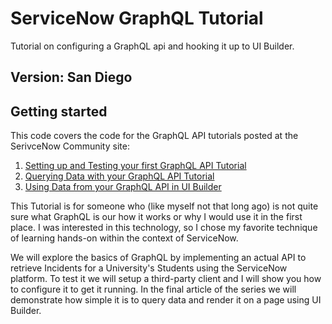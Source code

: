 # ServiceNow GraphQL Tutorial

Tutorial on configuring a GraphQL api and hooking it up to UI Builder.

## Version: San Diego

## Getting started

This code covers the code for the GraphQL API tutorials posted at the SerivceNow Community site:
1. [Setting up and Testing your first GraphQL API Tutorial](https://community.servicenow.com/community?id=community_article&sys_id=891d917adb344d10382a82630596193d)
2. [Querying Data with your GraphQL API Tutorial](https://community.servicenow.com/community?id=community_article&sys_id=014b8310db8d4510019ac22305961949)
3. [Using Data from your GraphQL API in UI Builder](https://community.servicenow.com/community?id=community_article&sys_id=3e86ca6b1ba05550cd3b33bc1d4bcb8e)

This Tutorial is for someone who (like myself not that long ago) is not quite sure what GraphQL is our how it works or why I would use it in the first place.  I was interested in this technology, so I chose my favorite technique of learning hands-on within the context of ServiceNow.

We will explore the basics of GraphQL by implementing an actual API to retrieve Incidents for a University's Students using the ServiceNow platform.  To test it we will setup a third-party client and I will show you how to configure it to get it running.  In the final article of the series we will demonstrate how simple it is to query data and render it on a page using UI Builder.

